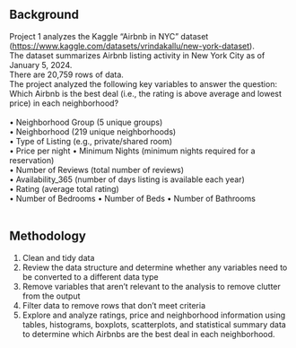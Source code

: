 ## Background
Project 1 analyzes the Kaggle “Airbnb in NYC” dataset (https://www.kaggle.com/datasets/vrindakallu/new-york-dataset). <br>
The dataset summarizes Airbnb listing activity in New York City as of January 5, 2024. <br>
There are 20,759 rows of data. <br>
The project analyzed the following key variables to answer the question: Which Airbnb is the best deal (i.e., the rating is above average and lowest price) in each neighborhood? <br>
<br>
• Neighborhood Group (5 unique groups) <br>
• Neighborhood (219 unique neighborhoods) <br>
• Type of Listing (e.g., private/shared room) <br>
• Price per night • Minimum Nights (minimum nights required for a reservation) <br>
• Number of Reviews (total number of reviews) <br>
• Availability_365 (number of days listing is available each year) <br>
• Rating (average total rating) <br>
• Number of Bedrooms • Number of Beds • Number of Bathrooms<br>
<br>
## Methodology <br>
1. Clean and tidy data <br>
2. Review the data structure and determine whether any variables need to be converted to a different data type <br>
3. Remove variables that aren’t relevant to the analysis to remove clutter from the output <br>
4. Filter data to remove rows that don’t meet criteria <br>
5. Explore and analyze ratings, price and neighborhood information using tables, histograms, boxplots, scatterplots, and statistical summary data to determine which Airbnbs are the best deal in each neighborhood.
